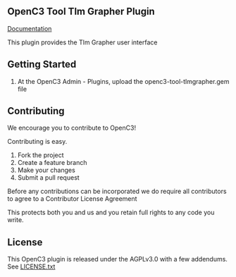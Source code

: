 ## OpenC3 Tool Tlm Grapher Plugin

[Documentation](https://openc3.com)

This plugin provides the Tlm Grapher user interface

## Getting Started

1.  At the OpenC3 Admin - Plugins, upload the openc3-tool-tlmgrapher.gem file

## Contributing

We encourage you to contribute to OpenC3!

Contributing is easy.

1. Fork the project
2. Create a feature branch
3. Make your changes
4. Submit a pull request

Before any contributions can be incorporated we do require all contributors to agree to a Contributor License Agreement

This protects both you and us and you retain full rights to any code you write.

## License

This OpenC3 plugin is released under the AGPLv3.0 with a few addendums. See [LICENSE.txt](LICENSE.txt)
